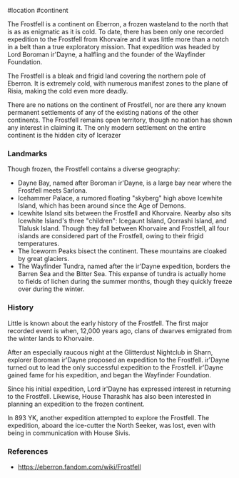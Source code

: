  #location #continent 

The Frostfell is a continent on Eberron, a frozen wasteland to the north that is as as enigmatic as it is cold. To date, there has been only one recorded expedition to the Frostfell from Khorvaire and it was little more than a notch in a belt than a true exploratory mission. That expedition was headed by Lord Boroman ir'Dayne, a halfling and the founder of the Wayfinder Foundation.

The Frostfell is a bleak and frigid land covering the northern pole of Eberron. It is extremely cold, with numerous manifest zones to the plane of Risia, making the cold even more deadly.

There are no nations on the continent of Frostfell, nor are there any known permanent settlements of any of the existing nations of the other continents. The Frostfell remains open territory, though no nation has shown any interest in claiming it. The only modern settlement on the entire continent is the hidden city of Icerazer

### Landmarks

Though frozen, the Frostfell contains a diverse geography:

* Dayne Bay, named after Boroman ir'Dayne, is a large bay near where the Frostfell meets Sarlona.
* Icehammer Palace, a rumored floating "skyberg" high above Icewhite Island, which has been around since the Age of Demons.
* Icewhite Island sits between the Frostfell and Khorvaire. Nearby also sits Icewhite Island's three "children": Icegaunt Island, Qorrashi Island, and Tlalusk Island. Though they fall between Khorvaire and Frostfell, all four islands are considered part of the Frostfell, owing to their frigid temperatures.
* The Iceworm Peaks bisect the continent. These mountains are cloaked by great glaciers.
* The Wayfinder Tundra, named after the ir'Dayne expedition, borders the Barren Sea and the Bitter Sea. This expanse of tundra is actually home to fields of lichen during the summer months, though they quickly freeze over during the winter.

### History

Little is known about the early history of the Frostfell. The first major recorded event is when, 12,000 years ago, clans of dwarves emigrated from the winter lands to Khorvaire.

After an especially raucous night at the Glitterdust Nightclub in Sharn, explorer Boroman ir'Dayne proposed an expedition to the Frostfell. ir'Dayne turned out to lead the only successful expedition to the Frostfell. ir'Dayne gained fame for his expedition, and began the Wayfinder Foundation.

Since his initial expedition, Lord ir'Dayne has expressed interest in returning to the Frostfell. Likewise, House Tharashk has also been interested in planning an expedition to the frozen continent.

In 893 YK, another expedition attempted to explore the Frostfell. The expedition, aboard the ice-cutter the North Seeker, was lost, even with being in communication with House Sivis.

### References

* https://eberron.fandom.com/wiki/Frostfell
